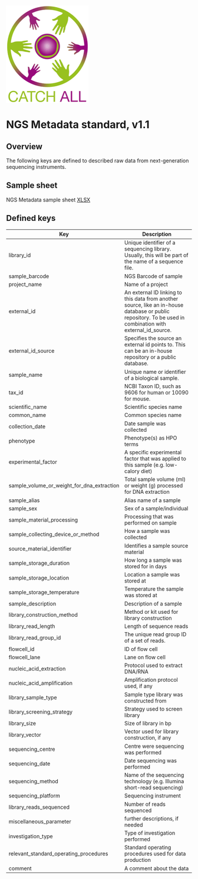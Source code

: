 ![](../../images/logo.png)
# NGS Metadata standard, v1.1

## Overview

The following keys are defined to described raw data from next-generation sequencing instruments.

## Sample sheet

NGS Metadata sample sheet [XLSX](CATCH-ALL_NGS_raw_data_1.1.xlsx)

## Defined keys

| Key                                        | Description                                                                                                                                                 |
| ------------------------------------------ | ----------------------------------------------------------------------------------------------------------------------------------------------------------- |
| library_id                                 | Unique identifier of a sequencing library. Usually, this will be part of the name of a sequence file.                                                       |
| sample_barcode                             | NGS Barcode of sample                                                                                                                                       |
| project_name                               | Name of a project                                                                                                                                           |
| external_id                                | An external ID linking to this data from another source, like an in-house database or public repository. To be used in combination with external_id_source. |
| external_id_source                         | Specifies the source an external id points to. This can be an in-house repository or a public database.                                                     |
| sample_name                                | Unique name or identifier of a biological sample.                                                                                                           |
| tax_id                                     | NCBI Taxon ID, such as 9606 for human or 10090 for mouse.                                                                                                   |
| scientific_name                            | Scientific species name                                                                                                                                     |
| common_name                                | Common species name                                                                                                                                         |
| collection_date                            | Date sample was collected                                                                                                                                   |
| phenotype                                  | Phenotype(s) as HPO terms                                                                                                                                   |
| experimental_factor                        | A specific experimental factor that was applied to this sample (e.g. low-calory diet)                                                                       |
| sample_volume_or_weight_for_dna_extraction | Total sample volume (ml) or weight (g) processed for DNA extraction                                                                                         |
| sample_alias                               | Alias name of a sample                                                                                                                                      |
| sample_sex                                 | Sex of a sample/individual                                                                                                                                  |
| sample_material_processing                 | Processing that was performed on sample                                                                                                                     |
| sample_collecting_device_or_method         | How a sample was collected                                                                                                                                  |
| source_material_identifier                 | Identifies a sample source material                                                                                                                         |
| sample_storage_duration                    | How long a sample was stored for in days                                                                                                                    |
| sample_storage_location                    | Location a sample was stored at                                                                                                                             |
| sample_storage_temperature                 | Temperature the sample was stored at                                                                                                                        |
| sample_description                         | Description of a sample                                                                                                                                     |
| library_construction_method                | Method or kit used for library construction                                                                                                                 |
| library_read_length                        | Length of sequence reads                                                                                                                                    |
| library_read_group_id                      | The unique read group ID of a set of reads.                                                                                                                 |
| flowcell_id                                | ID of flow cell                                                                                                                                             |
| flowcell_lane                              | Lane on flow cell                                                                                                                                           |
| nucleic_acid_extraction                    | Protocol used to extract DNA/RNA                                                                                                                            |
| nucleic_acid_amplification                 | Amplification protocol used, if any                                                                                                                         |
| library_sample_type                        | Sample type library was constructed from                                                                                                                    |
| library_screening_strategy                 | Strategy used to screen library                                                                                                                             |
| library_size                               | Size of library in bp                                                                                                                                       |
| library_vector                             | Vector used for library construction, if any                                                                                                                |
| sequencing_centre                          | Centre were sequencing was performed                                                                                                                        |
| sequencing_date                            | Date sequencing was performed                                                                                                                               |
| sequencing_method                          | Name of the sequencing technology (e.g. Illumina short-read sequencing)                                                                                     |
| sequencing_platform                        | Sequencing instrument                                                                                                                                       |
| library_reads_sequenced                    | Number of reads sequenced                                                                                                                                   |
| miscellaneous_parameter                    | further descriptions, if needed                                                                                                                             |
| investigation_type                         | Type of investigation performed                                                                                                                             |
| relevant_standard_operating_procedures     | Standard operating procedures used for data production                                                                                                      |
| comment                                    | A comment about the data                                                                                                                                    |
